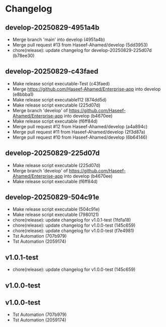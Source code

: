 # Changelog

## develop-20250829-4951a4b

- Merge branch 'main' into develop (4951a4b)
- Merge pull request #13 from Haseef-Ahamed/develop (5dd3953)
- chore(release): update changelog for develop-20250829-225d07d (b78ee30)



## develop-20250829-c43faed

- Make release script executable-Test (c43faed)
- Merge https://github.com/Haseef-Ahamed/Enterprise-app into develop (e8bbba1)
- Make release script executable112 (874dd5d)
- Make release script executable (225d07d)
- Merge branch 'develop' of https://github.com/Haseef-Ahamed/Enterprise-app into develop (b4670ee)
- Make release script executable (f6ff84d)
- Merge pull request #12 from Haseef-Ahamed/develop (a4a894c)
- Merge pull request #11 from Haseef-Ahamed/develop (2f3d87a)
- Merge pull request #10 from Haseef-Ahamed/develop (6b64146)
## develop-20250829-225d07d

- Make release script executable (225d07d)
- Merge branch 'develop' of https://github.com/Haseef-Ahamed/Enterprise-app into develop (b4670ee)
- Make release script executable (f6ff84d)



## develop-20250829-504c91e

- Make release script executable (504c91e)
- Make release script executable (7980121)
- chore(release): update changelog for v1.0.1-test (1fd1a18)
- chore(release): update changelog for v1.0.0-test (145c659)
- chore(release): update changelog for v1.0.0-test (f7e4981)
-  Tst Automation (707b979)
-  Tst Automation (2059174)


## v1.0.1-test

- chore(release): update changelog for v1.0.0-test (145c659)


## v1.0.0-test




## v1.0.0-test

-  Tst Automation (707b979)
-  Tst Automation (2059174)
